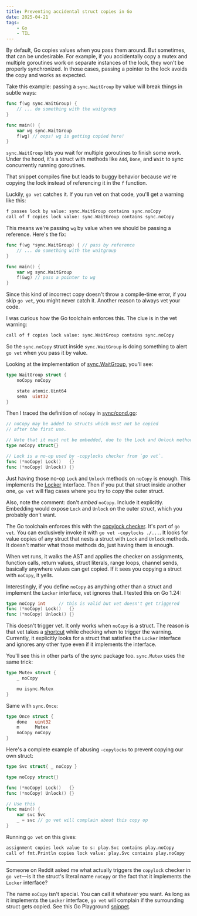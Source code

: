 ```yaml
---
title: Preventing accidental struct copies in Go
date: 2025-04-21
tags:
    - Go
    - TIL
---
```


By default, Go copies values when you pass them around. But sometimes, that can be
undesirable. For example, if you accidentally copy a mutex and multiple goroutines work on
separate instances of the lock, they won't be properly synchronized. In those cases, passing
a pointer to the lock avoids the copy and works as expected.

Take this example: passing a `sync.WaitGroup` by value will break things in subtle ways:

```go
func f(wg sync.WaitGroup) {
    // ... do something with the waitgroup
}

func main() {
    var wg sync.WaitGroup
    f(wg) // oops! wg is getting copied here!
}
```

`sync.WaitGroup` lets you wait for multiple goroutines to finish some work. Under the hood,
it's a struct with methods like `Add`, `Done`, and `Wait` to sync concurrently running
goroutines.

That snippet compiles fine but leads to buggy behavior because we're copying the lock
instead of referencing it in the `f` function.

Luckily, `go vet` catches it. If you run vet on that code, you'll get a warning like this:

```txt
f passes lock by value: sync.WaitGroup contains sync.noCopy
call of f copies lock value: sync.WaitGroup contains sync.noCopy
```

This means we're passing `wg` by value when we should be passing a reference. Here's the
fix:

```go
func f(wg *sync.WaitGroup) { // pass by reference
    // ... do something with the waitgroup
}

func main() {
    var wg sync.WaitGroup
    f(&wg) // pass a pointer to wg
}
```

Since this kind of incorrect copy doesn't throw a compile-time error, if you skip `go vet`,
you might never catch it. Another reason to always vet your code.

I was curious how the Go toolchain enforces this. The clue is in the vet warning:

```txt
call of f copies lock value: sync.WaitGroup contains sync.noCopy
```

So the `sync.noCopy` struct inside `sync.WaitGroup` is doing something to alert `go vet`
when you pass it by value.

Looking at the implementation of [sync.WaitGroup], you'll see:

```go
type WaitGroup struct {
    noCopy noCopy

    state atomic.Uint64
    sema  uint32
}
```

Then I traced the definition of `noCopy` in [sync/cond.go]:

```go
// noCopy may be added to structs which must not be copied
// after the first use.

// Note that it must not be embedded, due to the Lock and Unlock methods.
type noCopy struct{}

// Lock is a no-op used by -copylocks checker from `go vet`.
func (*noCopy) Lock()   {}
func (*noCopy) Unlock() {}
```

Just having those no-op `Lock` and `Unlock` methods on `noCopy` is enough. This implements
the [Locker] interface. Then if you put that struct inside another one, `go vet` will flag
cases where you try to copy the outer struct.

Also, note the comment: don't _embed_ `noCopy`. Include it explicitly. Embedding would
expose `Lock` and `Unlock` on the outer struct, which you probably don't want.

The Go toolchain enforces this with the [copylock checker]. It's part of `go vet`. You can
exclusively invoke it with `go vet -copylocks ./...`. It looks for value copies of any
struct that nests a struct with `Lock` and `Unlock` methods. It doesn't matter what those
methods do, just having them is enough.

When vet runs, it walks the AST and applies the checker on assignments, function calls,
return values, struct literals, range loops, channel sends, basically anywhere values can
get copied. If it sees you copying a struct with `noCopy`, it yells.

Interestingly, if you define `noCopy` as anything other than a struct and implement the
`Locker` interface, vet ignores that. I tested this on Go 1.24:

```go
type noCopy int     // this is valid but vet doesn't get triggered
func (*noCopy) Lock()   {}
func (*noCopy) Unlock() {}
```

This doesn't trigger vet. It only works when `noCopy` is a struct. The reason is that vet
takes a [shortcut] while checking when to trigger the warning. Currently, it explicitly
looks for a struct that satisfies the `Locker` interface and ignores any other type even if
it implements the interface.

You'll see this in other parts of the sync package too. `sync.Mutex` uses the same trick:

```go
type Mutex struct {
    _ noCopy

    mu isync.Mutex
}
```

Same with `sync.Once`:

```go
type Once struct {
    done   uint32
    m      Mutex
    noCopy noCopy
}
```

Here's a complete example of abusing `-copylocks` to prevent copying our own struct:

```go
type Svc struct{ _ noCopy }

type noCopy struct{}

func (*noCopy) Lock()   {}
func (*noCopy) Unlock() {}

// Use this
func main() {
    var svc Svc
    _ = svc // go vet will complain about this copy op
}
```

Running `go vet` on this gives:

```txt
assignment copies lock value to s: play.Svc contains play.noCopy
call of fmt.Println copies lock value: play.Svc contains play.noCopy
```

---

Someone on Reddit asked me what actually triggers the `copylock` checker in `go vet`—is it
the struct's literal name `noCopy` or the fact that it implements the `Locker` interface?

The name `noCopy` isn't special. You can call it whatever you want. As long as it implements
the `Locker` interface, `go vet` will complain if the surrounding struct gets copied. See
this Go Playground [snippet].

<!-- Resources -->
<!-- prettier-ignore-start -->

[sync.WaitGroup]:
    https://cs.opensource.google/go/go/+/refs/tags/go1.24.2:src/sync/waitgroup.go;l=25-30

<!-- noCopy in sync/cond.go -->
[sync/cond.go]:
    https://cs.opensource.google/go/go/+/refs/tags/go1.24.2:src/sync/cond.go;l=111-122

[Locker]:
    https://github.com/golang/go/blob/336626bac4c62b617127d41dccae17eed0350b0f/src/sync/mutex.go#L37

[copylock checker]:
    https://cs.opensource.google/go/x/tools/+/master:go/analysis/passes/copylock/copylock.go;l=39;drc=bacd4ba3666bbac3f6d08bede00fdcb2f5cbaacf

<!-- copylock only checks for structs -->
[shortcut]:
    https://cs.opensource.google/go/x/tools/+/refs/tags/v0.32.0:go/analysis/passes/copylock/copylock.go;l=338

<!--The name noCopy isn't special-->
[snippet]:
    https://go.dev/play/p/M-vR6nOn00j

<!-- prettier-ignore-end -->
